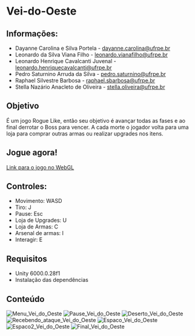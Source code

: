 # Vei-do-Oeste

## Informações:

* Dayanne Carolina e Silva Portela - dayanne.carolina@ufrpe.br
* Leonardo da Silva Viana Filho - leonardo.vianafilho@ufrpe.br
* Leonardo Henrique Cavalcanti Juvenal - leonardo.henriquecavalcanti@ufrpe.br
* Pedro Saturnino Arruda da Silva - pedro.saturnino@ufrpe.br
* Raphael Silvestre Barbosa - raphael.sbarbosa@ufrpe.br
* Stella Nazário Anacleto de Oliveira - stella.oliveira@ufrpe.br

## Objetivo

É um jogo Rogue Like, então seu objetivo é avançar todas as fases e ao final derrotar o Boss para vencer. A cada morte o jogador volta para uma loja para comprar outras armas ou realizar upgrades nos itens.

## **Jogue agora!**
[Link para o jogo no WebGL](https://play.unity.com/en/games/963ce0c2-1fa0-4ef9-a3fc-e4408e7a85d9/webgl-builds)

## Controles:
- Movimento: WASD
- Tiro: J
- Pause: Esc
- Loja de Upgrades: U
- Loja de Armas: C
- Arsenal de armas: I
- Interagir: E

## Requisitos
- Unity 6000.0.28f1
- Instalação das dependências

## Conteúdo

![Menu_Vei_do_Oeste](https://github.com/user-attachments/assets/11329f37-5322-4f0c-9172-21a9477ed269)
![Pause_Vei_do_Oeste](https://github.com/user-attachments/assets/b6789c71-2c7d-4c17-8ac7-43c4b66790dd)
![Deserto_Vei_do_Oeste](https://github.com/user-attachments/assets/54c24c39-3ece-42a2-bcbe-2db038d687a1)
![Recebendo_ataque_Vei_do_Oeste](https://github.com/user-attachments/assets/ee73cde1-5ddd-4108-9318-5673a25498d7)
![Espaco_Vei_do_Oeste](https://github.com/user-attachments/assets/592df9a1-b565-4211-b6ab-3a41c71b9c6e)
![Espaco2_Vei_do_Oeste](https://github.com/user-attachments/assets/4e390886-5c5c-4cf4-ae88-4098138ce19a)
![Final_Vei_do_Oeste](https://github.com/user-attachments/assets/a6d29635-6970-4306-ba75-40dbe8819145)

